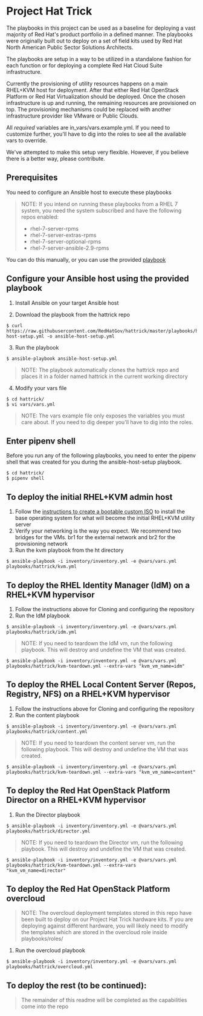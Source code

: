 # Project Hat Trick

The playbooks in this project can be used as a baseline for deploying a vast majority of Red Hat's product portfolio in a defined manner. The playbooks were originally built out to deploy on a set of field kits used by Red Hat North American Public Sector Solutions Architects.

The playbooks are setup in a way to be utilized in a standalone fashion for each function or for deploying a complete Red Hat Cloud Suite infrastructure.

Currently the provisioning of utility resources happens on a main RHEL+KVM host for deployment. After that either Red Hat OpenStack Platform or Red Hat Virtualization should be deployed. Once the chosen infrastructure is up and running, the remaining resources are provisioned on top. The provisioning mechanisms could be replaced with another infrastructure provider like VMware or Public Clouds.

All *required* variables are in_vars/vars.example.yml. If you need to customize further, you'll have to dig into the roles to see all the available vars to override.

We've attempted to make this setup very flexible. However, if you believe there is a better way, please contribute.

## Prerequisites

You need to configure an Ansible host to execute these playbooks

> NOTE: If you intend on running these playbooks from a RHEL 7 system, you need
> the system subscribed and have the following repos enabled:
> - rhel-7-server-rpms
> - rhel-7-server-extras-rpms
> - rhel-7-server-optional-rpms
> - rhel-7-server-ansible-2.9-rpms

You can do this manually, or you can use the provided [playbook](https://raw.githubusercontent.com/RedHatGov/hattrick/master/playbooks/hattrick/ansible-host-setup.yml)

## Configure your Ansible host using the provided playbook

1. Install Ansible on your target Ansible host

2. Download the playbook from the hattrick repo
```
$ curl https://raw.githubusercontent.com/RedHatGov/hattrick/master/playbooks/hattrick/ansible-host-setup.yml -o ansible-host-setup.yml
```
3. Run the playbook
```
$ ansible-playbook ansible-host-setup.yml
```

> NOTE: The playbook automatically clones the hattrick repo and places it
> in a folder named hattrick in the current working directory

4. Modify your vars file
```
$ cd hattrick/
$ vi vars/vars.yml
```
> NOTE: The vars example file only exposes the variables you must care about. If you need to dig deeper you'll have to dig into the roles.

## Enter pipenv shell

Before you run any of the following playbooks, you need to enter the pipenv
shell that was created for you during the ansible-host-setup playbook.

```
$ cd hattrick/
$ pipenv shell
```

## To deploy the initial RHEL+KVM admin host

1. Follow the [instructions to create a bootable custom ISO](https://github.com/RedHatGov/hattrick/tree/master/admin-iso) to install the base operating system for what will become the initial RHEL+KVM utility server
2. Verify your networking is the way you expect. We recommend two bridges for the VMs. br1 for the external network and br2 for the provisioning network
3. Run the kvm playbook from the ht directory
```
$ ansible-playbook -i inventory/inventory.yml -e @vars/vars.yml playbooks/hattrick/kvm.yml
```

## To deploy the RHEL Identity Manager (IdM) on a RHEL+KVM hypervisor

1. Follow the instructions above for Cloning and configuring the repository
2. Run the IdM playbook
```
$ ansible-playbook -i inventory/inventory.yml -e @vars/vars.yml playbooks/hattrick/idm.yml
```
> NOTE: If you need to teardown the IdM vm, run the following playbook. This will destroy and undefine the VM that was created.
```
$ ansible-playbook -i inventory/inventory.yml -e @vars/vars.yml playbooks/hattrick/kvm-teardown.yml --extra-vars "kvm_vm_name=idm"
```

## To deploy the RHEL Local Content Server (Repos, Registry, NFS) on a RHEL+KVM hypervisor

1. Follow the instructions above for Cloning and configuring the repository
2. Run the content playbook
```
$ ansible-playbook -i inventory/inventory.yml -e @vars/vars.yml playbooks/hattrick/content.yml
```
> NOTE: If you need to teardown the content server vm, run the following playbook. This will destroy and undefine the VM that was created.
```
$ ansible-playbook -i inventory/inventory.yml -e @vars/vars.yml playbooks/hattrick/kvm-teardown.yml --extra-vars "kvm_vm_name=content"
```

## To deploy the Red Hat OpenStack Platform Director on a RHEL+KVM hypervisor

1. Run the Director playbook
```
$ ansible-playbook -i inventory/inventory.yml -e @vars/vars.yml playbooks/hattrick/director.yml
```
> NOTE: If you need to teardown the Director vm, run the following playbook. This will destroy and undefine the VM that was created.
```
$ ansible-playbook -i inventory/inventory.yml -e @vars/vars.yml playbooks/hattrick/kvm-teardown.yml --extra-vars "kvm_vm_name=director"
```

## To deploy the Red Hat OpenStack Platform overcloud

> NOTE: The overcloud deployment templates stored in this repo have been built to deploy
> on our Project Hat Trick hardware kits. If you are deploying against different
> hardware, you will likely need to modify the templates which are stored in
> the overcloud role inside playbooks/roles/

1. Run the overcloud playbook
```
$ ansible-playbook -i inventory/inventory.yml -e @vars/vars.yml playbooks/hattrick/overcloud.yml
```

## To deploy the rest (to be continued):

> The remainder of this readme will be completed as the capabilities come into the repo
